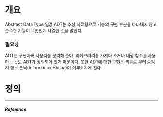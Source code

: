 # 개요 
Abstract Data Type 일명 ADT는 추상 자료형으로 기능의 구현 부분을 나타내지 않고 순수한 기능이 무엇인지 나열한 것을 말한다.
### 필요성
ADT는 구현자와 사용자를 분리해 준다. 라이브러리를 가져다 쓰거나 내장 함수를 사용하는 것도 ADT가 정의되어 있기 때문이다. 또한 ADT에 대한 구현은 외부로 부터 숨겨져 정보 은닉(Information Hiding)이 이루어지게 된다.

# 정의


---
##### Reference